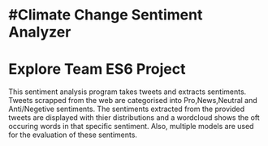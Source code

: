 #Climate Change  Sentiment Analyzer
================
Explore Team ES6 Project
=========================
This sentiment analysis program  takes tweets and extracts sentiments. Tweets scrapped from the web are categorised into Pro,News,Neutral and Anti/Negetive sentiments. The sentiments extracted from the provided tweets are displayed with thier distributions and a wordcloud shows the oft occuring words in that specific sentiment. Also, multiple models are used for the evaluation of these sentiments.
